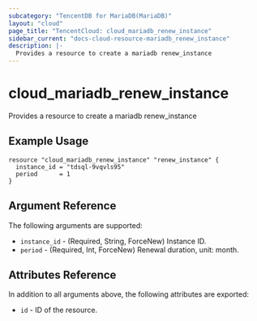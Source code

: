 ```yaml
---
subcategory: "TencentDB for MariaDB(MariaDB)"
layout: "cloud"
page_title: "TencentCloud: cloud_mariadb_renew_instance"
sidebar_current: "docs-cloud-resource-mariadb_renew_instance"
description: |-
  Provides a resource to create a mariadb renew_instance
---
```


# cloud_mariadb_renew_instance

Provides a resource to create a mariadb renew_instance

## Example Usage

```hcl
resource "cloud_mariadb_renew_instance" "renew_instance" {
  instance_id = "tdsql-9vqvls95"
  period      = 1
}
```

## Argument Reference

The following arguments are supported:

* `instance_id` - (Required, String, ForceNew) Instance ID.
* `period` - (Required, Int, ForceNew) Renewal duration, unit: month.

## Attributes Reference

In addition to all arguments above, the following attributes are exported:

* `id` - ID of the resource.



